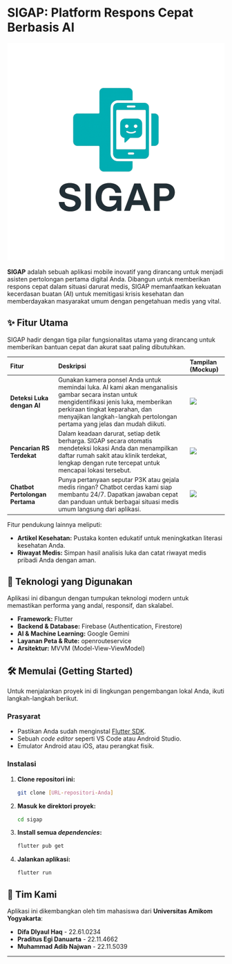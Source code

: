 # SIGAP: Platform Respons Cepat Berbasis AI

![Logo SIGAP](assets/logo.png)

**SIGAP** adalah sebuah aplikasi mobile inovatif yang dirancang untuk menjadi asisten pertolongan pertama digital Anda. Dibangun untuk memberikan respons cepat dalam situasi darurat medis, SIGAP memanfaatkan kekuatan kecerdasan buatan (AI) untuk memitigasi krisis kesehatan dan memberdayakan masyarakat umum dengan pengetahuan medis yang vital.

## ✨ Fitur Utama

SIGAP hadir dengan tiga pilar fungsionalitas utama yang dirancang untuk memberikan bantuan cepat dan akurat saat paling dibutuhkan.

| Fitur | Deskripsi | Tampilan (Mockup) |
| :--- | :--- | :--- |
| **Deteksi Luka dengan AI** | Gunakan kamera ponsel Anda untuk memindai luka. AI kami akan menganalisis gambar secara instan untuk mengidentifikasi jenis luka, memberikan perkiraan tingkat keparahan, dan menyajikan langkah-langkah pertolongan pertama yang jelas dan mudah diikuti. | <img src="IMG-20250815-WA0020.jpg" width="200"/> |
| **Pencarian RS Terdekat** | Dalam keadaan darurat, setiap detik berharga. SIGAP secara otomatis mendeteksi lokasi Anda dan menampilkan daftar rumah sakit atau klinik terdekat, lengkap dengan rute tercepat untuk mencapai lokasi tersebut. | <img src="IMG-20250815-WA0018.jpg" width="200"/> |
| **Chatbot Pertolongan Pertama** | Punya pertanyaan seputar P3K atau gejala medis ringan? Chatbot cerdas kami siap membantu 24/7. Dapatkan jawaban cepat dan panduan untuk berbagai situasi medis umum langsung dari aplikasi. | <img src="IMG-20250815-WA0016.jpg" width="200"/> |

Fitur pendukung lainnya meliputi:
* **Artikel Kesehatan:** Pustaka konten edukatif untuk meningkatkan literasi kesehatan Anda.
* **Riwayat Medis:** Simpan hasil analisis luka dan catat riwayat medis pribadi Anda dengan aman.

## 🚀 Teknologi yang Digunakan

Aplikasi ini dibangun dengan tumpukan teknologi modern untuk memastikan performa yang andal, responsif, dan skalabel.

* **Framework:** Flutter
* **Backend & Database:** Firebase (Authentication, Firestore)
* **AI & Machine Learning:** Google Gemini
* **Layanan Peta & Rute:** openrouteservice
* **Arsitektur:** MVVM (Model-View-ViewModel)

## 🛠️ Memulai (Getting Started)

Untuk menjalankan proyek ini di lingkungan pengembangan lokal Anda, ikuti langkah-langkah berikut.

### Prasyarat

* Pastikan Anda sudah menginstal [Flutter SDK](https://flutter.dev/docs/get-started/install).
* Sebuah *code editor* seperti VS Code atau Android Studio.
* Emulator Android atau iOS, atau perangkat fisik.

### Instalasi

1.  **Clone repositori ini:**
    ```sh
    git clone [URL-repositori-Anda]
    ```
2.  **Masuk ke direktori proyek:**
    ```sh
    cd sigap
    ```
3.  **Install semua *dependencies*:**
    ```sh
    flutter pub get
    ```
4.  **Jalankan aplikasi:**
    ```sh
    flutter run
    ```

## 👥 Tim Kami

Aplikasi ini dikembangkan oleh tim mahasiswa dari **Universitas Amikom Yogyakarta**:

* **Difa Dlyaul Haq** - 22.61.0234
* **Praditus Egi Danuarta** - 22.11.4662
* **Muhammad Adib Najwan** - 22.11.5039

---
